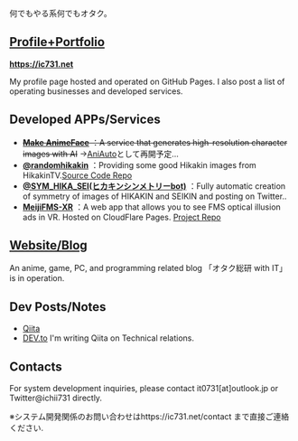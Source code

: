 何でもやる系何でもオタク。
## [Profile+Portfolio](https://ic731.net/)
**https://ic731.net**

My profile page hosted and operated on GitHub Pages.
I also post a list of operating businesses and developed services.

## Developed APPs/Services
- ~~**[Make AnimeFace](https://ai.0115765.com/makeface/)** ：A service that generates high-resolution character images with AI~~
→[AniAuto](https://aniauto.ic731.net)として再開予定…
- **[@randomhikakin](https://twitter.com/randomhikakin)** ：Providing some good Hikakin images from HikakinTV.[Source Code Repo](https://github.com/ichii731/randomhikakin)
- **[@SYM_HIKA_SEI(ヒカキンシンメトリーbot)](https://twitter.com/SYM_HIKA_SEI)** ：Fully automatic creation of symmetry of images of HIKAKIN and SEIKIN and posting on Twitter..
- **[MeijiFMS-XR](https://fms-xr.pages.dev)** ：A web app that allows you to see FMS optical illusion ads in VR. Hosted on CloudFlare Pages. [Project Repo](https://github.com/ichii731/MeijiFMS-XR)

## [Website/Blog](https://0115765.com/)
An anime, game, PC, and programming related blog 「オタク総研 with IT」 is in operation.

## Dev Posts/Notes
- [Qiita](https://qiita.com/ichii731/)
- [DEV.to](https://dev.to/ichii731/)
I'm writing Qiita on Technical relations.

## Contacts
For system development inquiries, please contact it0731[at]outlook.jp or Twitter@ichii731 directly.

※システム開発関係のお問い合わせはhttps://ic731.net/contact まで直接ご連絡ください.
